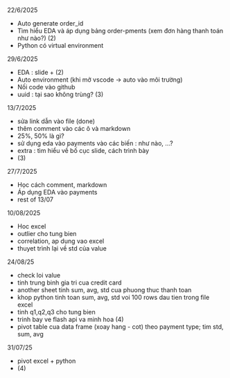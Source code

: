 22/6/2025
- Auto generate order_id
- Tìm hiểu EDA và áp dụng bảng order-pments (xem đơn hàng thanh toán như nào?) (2)
- Python có virtual environment
   
29/6/2025
- EDA : slide + (2)
- Auto environment (khi mở vscode -> auto vào môi trường)
- Nối code vào github
- uuid : tại sao không trùng? (3)

13/7/2025
- sửa link dẫn vào file (done)
- thêm comment vào các ô và markdown
- 25%, 50% là gì? 
- sử dụng eda vào payments vào các biến : như nào, ...?
- extra : tìm hiểu về bố cục slide, cách trình bày
- (3)

27/7/2025
- Học cách comment, markdown
- Áp dụng EDA vào payments
- rest of 13/07

10/08/2025
- Hoc excel
- outlier cho tung bien
- correlation, ap dung vao excel
- thuyet trình lại về std của value

24/08/25
- check loi value
- tinh trung binh gia tri cua credit card
- another sheet tinh sum, avg, std cua phuong thuc thanh toan
- khop python tinh toan sum, avg, std voi 100 rows dau tien trong file excel
- tinh q1,q2,q3 cho tung bien
- trinh bay ve flash api va minh hoa (4)
- pivot table cua data frame (xoay hang - cot) theo payment type; tim std, sum, avg

31/07/25
- pivot excel + python
- (4)
